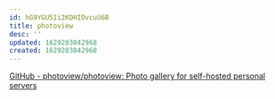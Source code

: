 ```yaml
---
id: hG9YGU5Ii2KDHIOvcuU6B
title: photoview
desc: ''
updated: 1629203042968
created: 1629203042968
---
```


[GitHub - photoview/photoview: Photo gallery for self-hosted personal servers](https://github.com/photoview/photoview)
